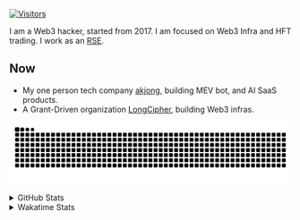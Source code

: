 <!-- markdownlint-disable MD041 MD010 MD033 -->
[![Visitors](https://api.visitorbadge.io/api/daily?path=Akagi201%2FAkagi201&label=Visitors%20Today&countColor=%2337d67a)](https://visitorbadge.io/status?path=Akagi201%2FAkagi201)

I am a Web3 hacker, started from 2017. I am focused on Web3 Infra and HFT trading.
I work as an [RSE](https://us-rse.org/about/what-is-an-rse/).

## Now

* My one person tech company [akjong](https://github.com/akjong), building MEV bot, and AI SaaS products.
* A Grant-Driven organization [LongCipher](https://github.com/longcipher), building Web3 infras.

[![github contribution grid snake animation](https://raw.githubusercontent.com/Akagi201/Akagi201/output/github-contribution-grid-snake.svg#gh-light-mode-only)](https://github.com/Akagi201)

<details>
<summary>GitHub Stats</summary>
  <a href="https://github.com/Akagi201"><img alt="Profile Detail" src="https://raw.githubusercontent.com/Akagi201/Akagi201/master/profile-summary-card-output/dracula/0-profile-details.svg" /></a>
  <a href="https://github.com/Akagi201"><img alt="Github Stats" src="https://raw.githubusercontent.com/Akagi201/Akagi201/master/profile-summary-card-output/dracula/3-stats.svg" /></a>
  <a href="https://github.com/Akagi201"><img alt="Lang By Commits" src="https://raw.githubusercontent.com/Akagi201/Akagi201/master/profile-summary-card-output/dracula/2-most-commit-language.svg" /></a>
</details>

<details>
<summary>Wakatime Stats</summary>
<br>

<!--START_SECTION:waka-->

```txt
From: 14 April 2025 - To: 21 April 2025

Total Time: 30 hrs 28 mins

Other        18 hrs 29 mins  ███████████████▒░░░░░░░░░   60.69 %
Rust         5 hrs 16 mins   ████▒░░░░░░░░░░░░░░░░░░░░   17.29 %
Markdown     1 hr 29 mins    █▒░░░░░░░░░░░░░░░░░░░░░░░   04.92 %
sh           1 hr 27 mins    █▒░░░░░░░░░░░░░░░░░░░░░░░   04.81 %
TOML         36 mins         ▓░░░░░░░░░░░░░░░░░░░░░░░░   02.01 %
TypeScript   27 mins         ▒░░░░░░░░░░░░░░░░░░░░░░░░   01.48 %
Python       20 mins         ▒░░░░░░░░░░░░░░░░░░░░░░░░   01.10 %
XML          19 mins         ▒░░░░░░░░░░░░░░░░░░░░░░░░   01.08 %
JSON         17 mins         ▒░░░░░░░░░░░░░░░░░░░░░░░░   00.96 %
JavaScript   17 mins         ▒░░░░░░░░░░░░░░░░░░░░░░░░   00.94 %
```

<!--END_SECTION:waka-->

</details>
